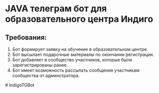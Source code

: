 # JAVA телеграм бот для образовательного центра Индиго

## Требования:

1. Бот формирует заявку на обучение в образовательном центре.
2. Бот высылает подарочные материалы по окончании регистрации.
3. Бот добавляет в сообщество участников, которые были зарегистрированы ранее.
4. Бот имеет возможность рассылать сообщения участникам сообщества от админстратора.


#   I n d i g o T G B o t  
 